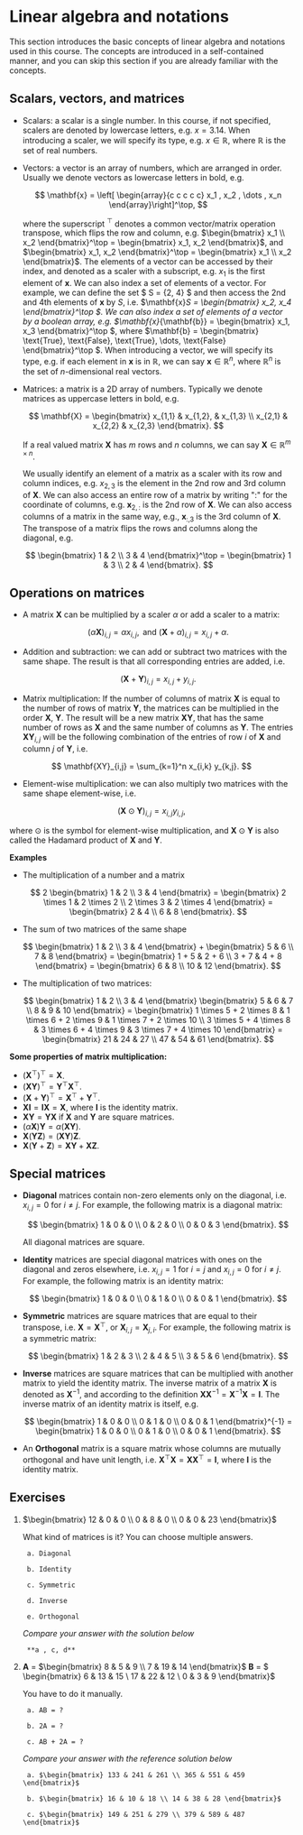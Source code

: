 # Linear algebra and notations

This section introduces the basic concepts of linear algebra and notations used in this course. The concepts are introduced in a self-contained manner, and you can skip this section if you are already familiar with the concepts.

## Scalars, vectors, and matrices

- Scalars: a scalar is a single number. In this course, if not specified, scalers are denoted by lowercase letters, e.g. $x = 3.14$. When introducing a scaler, we will specify its type, e.g. $x \in \mathbb{R}$, where $\mathbb{R}$ is the set of real numbers.
- Vectors: a vector is an array of numbers, which are arranged in order. Usually we denote vectors as lowercase letters in bold, e.g.

  $$
    \mathbf{x} = \left[ \begin{array}{c c c c c} x_1 , x_2 , \dots , x_n \end{array}\right]^\top,
  $$

  where the superscript $^\top$ denotes a common vector/matrix operation transpose, which flips the row and column, e.g. $\begin{bmatrix} x_1 \\ x_2 \end{bmatrix}^\top = \begin{bmatrix} x_1, x_2 \end{bmatrix}$, and $\begin{bmatrix} x_1, x_2 \end{bmatrix}^\top = \begin{bmatrix} x_1 \\ x_2 \end{bmatrix}$. The elements of a vector can be accessed by their index, and denoted as a scaler with a subscript, e.g. $x_1$ is the first element of $\mathbf{x}$. We can also index a set of elements of a vector. For example, we can define the set $ S = \{2, 4\} $ and then access the 2nd and 4th elements of $\mathbf{x}$ by $S$, i.e. $\mathbf{x}_S = \begin{bmatrix} x_2, x_4 \end{bmatrix}^\top $. We can also index a set of elements of a vector by a boolean array, e.g. $\mathbf{x}_{\mathbf{b}} = \begin{bmatrix} x_1, x_3 \end{bmatrix}^\top $, where $\mathbf{b} = \begin{bmatrix} \text{True}, \text{False}, \text{True}, \dots, \text{False} \end{bmatrix}^\top $. When introducing a vector, we will specify its type, e.g. if each element in $\mathbf{x}$ is in $\mathbb{R}$, we can say $\mathbf{x} \in \mathbb{R}^n$, where $\mathbb{R}^n$ is the set of $n$-dimensional real vectors.

<!-- Sometimes we need to index the elements of a vector by their position, e.g. $x_1$ is the first element of $\mathbf{x}$, $x_2$ is the second element of $\mathbf{x}$, and so on. In this case, we can use the following notations: -->

- Matrices: a matrix is a 2D array of numbers. Typically we denote matrices as uppercase letters in bold, e.g.

  <!-- $$
    \mathbf{X} = \begin{bmatrix} x_{1,1} & x_{1,2} & x_{1,3} \\ x_{2,1} & x_{2,2} & x_{2,3} \end{bmatrix}.
  $$  -->
  $$
    \mathbf{X} = \begin{bmatrix} x_{1,1} & x_{1,2}, & x_{1,3} \\ x_{2,1} & x_{2,2} & x_{2,3} \end{bmatrix}.
  $$

  If a real valued matrix $\mathbf{X}$ has $m$ rows and $n$ columns, we can say $\mathbf{X} \in \mathbb{R}^{m \times n}$.
   <!-- We can also index a set of elements of a matrix. For example, we can define the set $ S = {2, 4} $ and then access the 2nd and 4th rows of $\mathbf{X}$ by $S$, i.e. $\mathbf{X}_S = \begin{bmatrix} x_{2,1} & x_{2,2} & x_{2,3} \\ x_{4,1} & x_{4,2} & x_{4,3} \end{bmatrix}$. We can also index a set of elements of a matrix by a boolean array, e.g. $\mathbf{X}_{\mathbf{b}} = \begin{bmatrix} x_{1,1} & x_{1,2} & x_{1,3} \\ x_{3,1} & x_{3,2} & x_{3,3} \end{bmatrix}$, where $\mathbf{b} = \begin{bmatrix} True \\ False \\ True \\ \vdots\\ False \end{bmatrix}$.  -->
   We usually identify an element of a matrix as a scaler with its row and column indices, e.g. $x_{2,3}$ is the element in the 2nd row and 3rd column of $\mathbf{X}$. We can also access an entire row of a matrix by writing ":" for the coordinate of columns, e.g. $\mathbf{x}_{2, :}$ is the 2nd row of $\mathbf{X}$. We can also access columns of a matrix in the same way, e.g.,  $\mathbf{x}_{:,3}$ is the 3rd column of $\mathbf{X}$. The transpose of a matrix flips the rows and columns along the diagonal, e.g.

   $$
    \begin{bmatrix} 1 & 2 \\ 3 & 4 \end{bmatrix}^\top = \begin{bmatrix} 1 & 3 \\ 2 & 4 \end{bmatrix}.
   $$
<!-- - Tensors: a tensor is an array of numbers arranged on a regular grid with a variable number of axes, e.g. $$\mathbf{X} = \begin{bmatrix} x_{1,1,1} & x_{1,1,2} & x_{1,1,3} \\ x_{1,2,1} & x_{1,2,2} & x_{1,2,3} \\ x_{1,3,1} & x_{1,3,2} & x_{1,3,3} \end{bmatrix}.$$ -->

## Operations on matrices

- A matrix $\mathbf{X}$ can be multiplied by a scaler $\alpha$ or add a scaler to a matrix:

  $$
    (\alpha\mathbf{X})_{i, j}  =  \alpha x_{i,j}, \text{ and } (\mathbf{X} + \alpha)_{i, j}  =  x_{i,j} + \alpha.
  $$

- Addition and subtraction: we can add or subtract two matrices with the same shape. The result is that all corresponding entries are added, i.e.

  $$
    (\mathbf{X} + \mathbf{Y})_{i, j} = x_{i, j} + y_{i, j}.
  $$

 - Matrix multiplication: If the number of columns of matrix $\mathbf{X}$ is equal to the number of rows of matrix $\mathbf{Y}$, the matrices can be multiplied in the order $\mathbf{X}$, $\mathbf{Y}$. The result will be a new matrix $\mathbf{XY}$, that has the same number of rows as $\mathbf{X}$ and the same number of columns as $\mathbf{Y}$. The entries $\mathbf{XY}_{i,j}$ will be the following combination of the entries of row $i$ of $\mathbf{X}$ and column $j$ of $\mathbf{Y}$, i.e.

  $$
    \mathbf{XY}_{i,j} = \sum_{k=1}^n x_{i,k} y_{k,j}.
  $$

  - Element-wise multiplication: we can also multiply two matrices with the same shape element-wise, i.e.

  $$
    (\mathbf{X} \odot \mathbf{Y})_{i, j} = x_{i, j} y_{i, j},
  $$

  where $\odot$ is the symbol for element-wise multiplication, and $\mathbf{X} \odot \mathbf{Y}$ is also called the Hadamard product of $\mathbf{X}$ and $\mathbf{Y}$.


**Examples**

- The multiplication of a number and a matrix

  $$
    2  \begin{bmatrix} 1 & 2 \\ 3 & 4 \end{bmatrix} = \begin{bmatrix} 2 \times 1 & 2 \times 2 \\ 2 \times 3 & 2 \times 4 \end{bmatrix} = \begin{bmatrix} 2 & 4 \\ 6 & 8 \end{bmatrix}.
  $$

- The sum of two matrices of the same shape

  $$
    \begin{bmatrix} 1 & 2 \\ 3 & 4 \end{bmatrix} + \begin{bmatrix} 5 & 6 \\ 7 & 8 \end{bmatrix} = \begin{bmatrix} 1 + 5 & 2 + 6 \\ 3 + 7 & 4 + 8 \end{bmatrix} = \begin{bmatrix} 6 & 8 \\ 10 & 12 \end{bmatrix}.
  $$

- The multiplication of two matrices:

  $$
    \begin{bmatrix} 1 & 2 \\ 3 & 4 \end{bmatrix} \begin{bmatrix} 5 & 6 & 7 \\ 8 & 9 & 10 \end{bmatrix} = \begin{bmatrix} 1 \times 5 + 2 \times 8 & 1 \times 6 + 2 \times 9 & 1 \times 7 + 2 \times 10 \\ 3 \times 5 + 4 \times 8 & 3 \times 6 + 4 \times 9 & 3 \times 7 + 4 \times 10 \end{bmatrix} = \begin{bmatrix} 21 & 24 & 27 \\ 47 & 54 & 61 \end{bmatrix}.
  $$


**Some properties of matrix multiplication:**

- $(\mathbf{X}^\top)^\top = \mathbf{X}$.
- $(\mathbf{X} \mathbf{Y})^\top = \mathbf{Y}^\top \mathbf{X}^\top$.
- $(\mathbf{X} + \mathbf{Y})^\top = \mathbf{X}^\top + \mathbf{Y}^\top$.
- $\mathbf{X} \mathbf{I} = \mathbf{I} \mathbf{X} = \mathbf{X}$, where $\mathbf{I}$ is the identity matrix.
- $\mathbf{X} \mathbf{Y} = \mathbf{Y} \mathbf{X}$ if $\mathbf{X}$ and $\mathbf{Y}$ are square matrices.
- $(\alpha \mathbf{X}) \mathbf{Y} = \alpha (\mathbf{X} \mathbf{Y})$.
- $\mathbf{X} (\mathbf{Y} \mathbf{Z}) = (\mathbf{X} \mathbf{Y}) \mathbf{Z}$.
- $\mathbf{X} (\mathbf{Y} + \mathbf{Z}) = \mathbf{X} \mathbf{Y} + \mathbf{X} \mathbf{Z}$.


## Special matrices

- **Diagonal** matrices contain non-zero elements only on the diagonal, i.e. $x_{i,j} = 0$ for $i \neq j$. For example, the following matrix is a diagonal matrix:

  $$
    \begin{bmatrix} 1 & 0 & 0 \\ 0 & 2 & 0 \\ 0 & 0 & 3 \end{bmatrix}.
  $$

  All diagonal matrices are square.

- **Identity** matrices are special diagonal matrices with ones on the diagonal and zeros elsewhere, i.e. $x_{i,j} = 1$ for $i = j$ and $x_{i,j} = 0$ for $i \neq j$. For example, the following matrix is an identity matrix:

  $$
    \begin{bmatrix} 1 & 0 & 0 \\ 0 & 1 & 0 \\ 0 & 0 & 1 \end{bmatrix}.
  $$

- **Symmetric** matrices are square matrices that are equal to their transpose, i.e. $\mathbf{X} = \mathbf{X}^\top$, or $\mathbf{X}_{i,j} = \mathbf{X}_{j, i}$. For example, the following matrix is a symmetric matrix:

  $$
    \begin{bmatrix} 1 & 2 & 3 \\ 2 & 4 & 5 \\ 3 & 5 & 6 \end{bmatrix}.
  $$

- **Inverse** matrices are square matrices that can be multiplied with another matrix to yield the identity matrix. The inverse matrix of a matrix $\mathbf{X}$ is denoted as $\mathbf{X}^{-1}$, and according to the definition $\mathbf{X} \mathbf{X}^{-1} = \mathbf{X}^{-1} \mathbf{X} = \mathbf{I}$. The inverse matrix of an identity matrix is itself, e.g.

  $$
    \begin{bmatrix} 1 & 0 & 0 \\ 0 & 1 & 0 \\ 0 & 0 & 1 \end{bmatrix}^{-1} = \begin{bmatrix} 1 & 0 & 0 \\ 0 & 1 & 0 \\ 0 & 0 & 1 \end{bmatrix}.
  $$

- An **Orthogonal** matrix is a square matrix whose columns are mutually orthogonal and have unit length, i.e. $\mathbf{X}^\top \mathbf{X} = \mathbf{X} \mathbf{X}^\top = \mathbf{I}$, where $\mathbf{I}$ is the identity matrix.

## Exercises

1. $\begin{bmatrix} 12 & 0 & 0 \\ 0 & 8 & 0 \\ 0 & 0 & 23 \end{bmatrix}$

    What kind of matrices is it? You can choose multiple answers.

        a. Diagonal

        b. Identity

        c. Symmetric

        d. Inverse

        e. Orthogonal



    *Compare your answer with the solution below*
   ```{toggle}
    **a , c, d**
   ```

2. **A** = $\begin{bmatrix} 8 & 5 & 9 \\ 7 & 19 & 14 \end{bmatrix}$
   **B** = $ \begin{bmatrix} 6 & 13 & 15 \\ 17 & 22 & 12 \\ 0 & 3 & 9 \end{bmatrix}$

    You have to do it manually.

        a. AB = ?

        b. 2A = ?

        c. AB + 2A = ?


    *Compare your answer with the reference solution below*
   ```{toggle}
    a. $\begin{bmatrix} 133 & 241 & 261 \\ 365 & 551 & 459 \end{bmatrix}$

    b. $\begin{bmatrix} 16 & 10 & 18 \\ 14 & 38 & 28 \end{bmatrix}$

    c. $\begin{bmatrix} 149 & 251 & 279 \\ 379 & 589 & 487 \end{bmatrix}$

   ```
